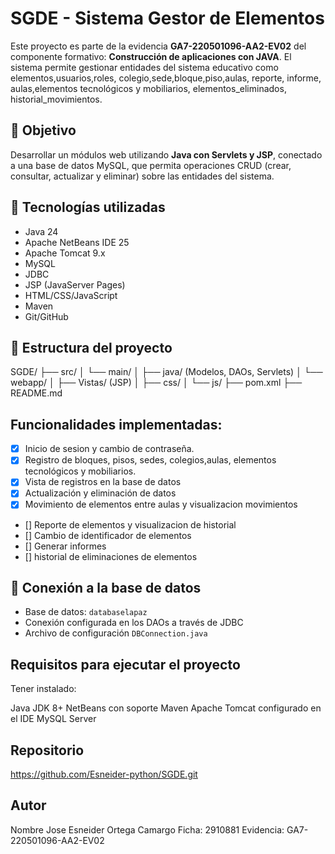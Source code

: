 # SGDE - Sistema Gestor de Elementos

Este proyecto es parte de la evidencia **GA7-220501096-AA2-EV02** del componente formativo: **Construcción de aplicaciones con JAVA**. 
El sistema permite gestionar entidades del sistema educativo como elementos,usuarios,roles, colegio,sede,bloque,piso,aulas, reporte, informe,  aulas,elementos tecnológicos y mobiliarios, elementos_eliminados, historial_movimientos.


## 📌 Objetivo

Desarrollar un módulos web utilizando **Java con Servlets y JSP**, conectado a una base de datos MySQL, que permita operaciones CRUD (crear, consultar, actualizar y eliminar) sobre las entidades del sistema.

## 🧰 Tecnologías utilizadas

- Java 24
- Apache NetBeans IDE 25
- Apache Tomcat 9.x
- MySQL
- JDBC
- JSP (JavaServer Pages)
- HTML/CSS/JavaScript
- Maven
- Git/GitHub

## 📂 Estructura del proyecto
SGDE/
├── src/
│ └── main/
│ ├── java/ (Modelos, DAOs, Servlets)
│ └── webapp/
│ ├── Vistas/ (JSP)
│ ├── css/
│ └── js/
├── pom.xml
├── README.md


## Funcionalidades implementadas:
- [x] Inicio de sesion y cambio de contraseña.
- [x] Registro de bloques, pisos, sedes, colegios,aulas, elementos tecnológicos y mobiliarios.
- [x] Vista de registros en la base de datos  
- [x] Actualización y eliminación de datos
- [x] Movimiento de elementos entre aulas y visualizacion movimientos
- [] Reporte de elementos y visualizacion  de historial
- [] Cambio de identificador de elementos
- [] Generar informes
- [] historial de eliminaciones de elementos


## 🔗 Conexión a la base de datos

- Base de datos: `databaselapaz`
- Conexión configurada en los DAOs a través de JDBC
- Archivo de configuración `DBConnection.java`

## Requisitos para ejecutar el proyecto
Tener instalado:

Java JDK 8+
NetBeans con soporte Maven
Apache Tomcat configurado en el IDE
MySQL Server

## Repositorio 
https://github.com/Esneider-python/SGDE.git

## Autor
Nombre Jose Esneider Ortega Camargo
Ficha: 2910881
Evidencia: GA7-220501096-AA2-EV02
